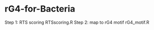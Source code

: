 # rG4-for-Bacteria
Step 1: RTS scoring 
        RTSscoring.R
Step 2: map to rG4 motif 
        rG4_motif.R
